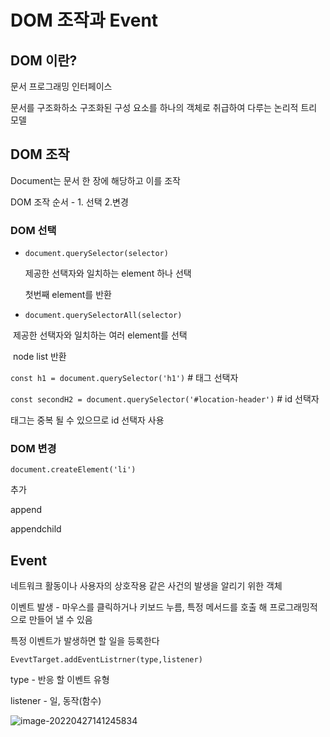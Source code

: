 # DOM 조작과 Event

## DOM 이란?

문서 프로그래밍 인터페이스

문서를 구조화하소 구조화된 구성 요소를 하나의 객체로 취급하여 다루는 논리적 트리 모델



## DOM 조작

Document는 문서 한 장에 해당하고 이를 조작

DOM 조작 순서 - 1. 선택 2.변경



### DOM 선택

- `document.querySelector(selector)`

  제공한 선택자와 일치하는 element 하나 선택

  첫번째 element를 반환

- `document.querySelectorAll(selector)`

​		제공한 선택자와 일치하는 여러 element를 선택

​		node list 반환



`const h1 = document.querySelector('h1')`  # 태그 선택자

`const secondH2 = document.querySelector('#location-header')`  # id 선택자

태그는 중복 될 수 있으므로 id 선택자 사용



### DOM 변경

`document.createElement('li')`



추가

append

appendchild





## Event

네트워크 활동이나 사용자의 상호작용 같은 사건의 발생을 알리기 위한 객체

이벤트 발생 - 마우스를 클릭하거나 키보드 누름, 특정 메서드를 호출 해 프로그래밍적으로 만들어 낼 수 있음

특정 이벤트가 발생하면 할 일을 등록한다

`EvevtTarget.addEventListrner(type,listener)`

type - 반응 할 이벤트 유형

listener - 일, 동작(함수)

![image-20220427141245834](C:\Users\User\AppData\Roaming\Typora\typora-user-images\image-20220427141245834.png)
